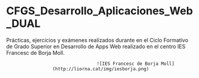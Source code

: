 # CFGS_Desarrollo_Aplicaciones_Web_DUAL
Prácticas, ejercicios y exámenes realizados durante en el Ciclo Formativo de Grado Superior en Desarrollo de Apps Web realizado en el centro IES Francesc de Borja Moll.

<center>
 
                              ![IES Francesc de Borja Moll](http://liorna.cat/img/iesborja.png)

</center> 
